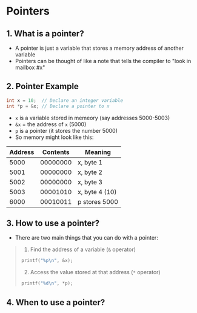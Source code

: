 # Pointers
## 1. What is a pointer?
- A pointer is just a variable that stores a memory address of another variable
- Pointers can be thought of like a note that tells the compiler to "look in mailbox #x"

## 2. Pointer Example
```c
int x = 10;  // Declare an integer variable
int *p = &x; // Declare a pointer to x
```
- `x` is a variable stored in memeory (say addresses 5000-5003)
- `&x` = the address of `x` (5000)
- `p` is a pointer (it stores the number 5000)
- So memory might look like this:

| Address | Contents      | Meaning           |
|---------|---------------|-----------------|
| 5000    | 00000000      | x, byte 1        |
| 5001    | 00000000      | x, byte 2        |
| 5002    | 00000000      | x, byte 3        |
| 5003    | 00001010      | x, byte 4 (10)   |
| 6000    | 00010011      | p stores 5000    |


## 3. How to use a pointer?
- There are two main things that you can do with a pointer:
> 1) Find the address of a variable (`&` operator)
> ```c
> printf("%p\n", &x);
> ```
> 2) Access the value stored at that address (`*` operator)
> ```c
> printf("%d\n", *p);
> ```

## 4. When to use a pointer?
